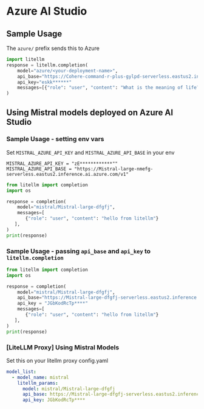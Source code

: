 # Azure AI Studio

## Sample Usage
The `azure/` prefix sends this to Azure

```python
import litellm
response = litellm.completion(
    model="azure/<your-deployment-name>",
    api_base="https://Cohere-command-r-plus-gylpd-serverless.eastus2.inference.ai.azure.com/v1/"
    api_key="eskk******"
    messages=[{"role": "user", "content": "What is the meaning of life?"}],
)
```

## Using Mistral models deployed on Azure AI Studio

### Sample Usage - setting env vars 

Set `MISTRAL_AZURE_API_KEY` and `MISTRAL_AZURE_API_BASE` in your env

```shell
MISTRAL_AZURE_API_KEY = "zE************""
MISTRAL_AZURE_API_BASE = "https://Mistral-large-nmefg-serverless.eastus2.inference.ai.azure.com/v1"
```

```python
from litellm import completion
import os

response = completion(
    model="mistral/Mistral-large-dfgfj", 
    messages=[
       {"role": "user", "content": "hello from litellm"}
   ],
)
print(response)
```

### Sample Usage - passing `api_base` and `api_key` to `litellm.completion`
```python
from litellm import completion
import os

response = completion(
    model="mistral/Mistral-large-dfgfj", 
    api_base="https://Mistral-large-dfgfj-serverless.eastus2.inference.ai.azure.com",
    api_key = "JGbKodRcTp****"
    messages=[
       {"role": "user", "content": "hello from litellm"}
   ],
)
print(response)
```

### [LiteLLM Proxy] Using Mistral Models 

Set this on your litellm proxy config.yaml
```yaml
model_list:
  - model_name: mistral
    litellm_params:
      model: mistral/Mistral-large-dfgfj
      api_base: https://Mistral-large-dfgfj-serverless.eastus2.inference.ai.azure.com
      api_key: JGbKodRcTp****
```


